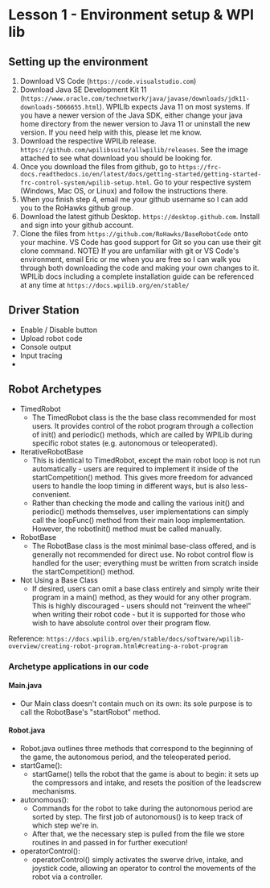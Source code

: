 # Lesson 1 - Environment setup & WPI lib

## Setting up the environment

1. Download VS Code (`https://code.visualstudio.com`)
2. Download Java SE Development Kit 11 (`https://www.oracle.com/technetwork/java/javase/downloads/jdk11-downloads-5066655.html`). WPILIb expects Java 11 on most systems. If you have a newer version of the Java SDK, either change your java home directory from the newer version to Java 11 or uninstall the new version. If you need help with this, please let me know.
3. Download the respective WPILib release. `https://github.com/wpilibsuite/allwpilib/releases`. See the image attached to see what download you should be looking for.
4. Once you download the files from github, go to `https://frc-docs.readthedocs.io/en/latest/docs/getting-started/getting-started-frc-control-system/wpilib-setup.html`. Go to your respective system (Windows, Mac OS, or Linux) and follow the instructions there.
5. When you finish step 4, email me your github username so I can add you to the RoHawks github group.
6. Download the latest github Desktop. `https://desktop.github.com`. Install and sign into your github account.
7. Clone the files from `https://github.com/RoHawks/BaseRobotCode` onto your machine. VS Code has good support for Git so you can use their git clone command.
   NOTE) If you are unfamiliar with git or VS Code's environment, email Eric or me when you are free so I can walk you through both downloading the code and making your own changes to it. WPILib docs including a complete installation guide can be referenced at any time at `https://docs.wpilib.org/en/stable/`

## Driver Station
- Enable / Disable button
- Upload robot code
- Console output
- Input tracing
- 

## Robot Archetypes

-   TimedRobot
    -   The TimedRobot class is the the base class recommended for most users. It provides control of the robot program through a collection of init() and periodic() methods, which are called by WPILib during specific robot states (e.g. autonomous or teleoperated).
-   IterativeRobotBase
    -   This is identical to TimedRobot, except the main robot loop is not run automatically - users are required to implement it inside of the startCompetition() method. This gives more freedom for advanced users to handle the loop timing in different ways, but is also less-convenient.
    -   Rather than checking the mode and calling the various init() and periodic() methods themselves, user implementations can simply call the loopFunc() method from their main loop implementation. However, the robotInit() method must be called manually.
-   RobotBase
    -   The RobotBase class is the most minimal base-class offered, and is generally not recommended for direct use. No robot control flow is handled for the user; everything must be written from scratch inside the startCompetition() method.
-   Not Using a Base Class
    -   If desired, users can omit a base class entirely and simply write their program in a main() method, as they would for any other program. This is highly discouraged - users should not “reinvent the wheel” when writing their robot code - but it is supported for those who wish to have absolute control over their program flow.

Reference: `https://docs.wpilib.org/en/stable/docs/software/wpilib-overview/creating-robot-program.html#creating-a-robot-program`

### Archetype applications in our code

#### Main.java

-   Our Main class doesn't contain much on its own: its sole purpose is to call the RobotBase's "startRobot" method.

#### Robot.java

-   Robot.java outlines three methods that correspond to the beginning of the game, the autonomous period, and the teleoperated period.
-   startGame():
    -   startGame() tells the robot that the game is about to begin: it sets up the compressors and intake, and resets the position of the leadscrew mechanisms.
-   autonomous():
    -   Commands for the robot to take during the autonomous period are sorted by step. The first job of autonomous() is to keep track of which step we're in.
    -   After that, we the necessary step is pulled from the file we store routines in and passed in for further execution!
-   operatorControl():
    -   operatorControl() simply activates the swerve drive, intake, and joystick code, allowing an operator to control the movements of the robot via a controller.
